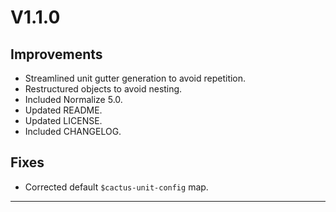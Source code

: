 # V1.1.0

## Improvements

* Streamlined unit gutter generation to avoid repetition.
* Restructured objects to avoid nesting.
* Included Normalize 5.0.
* Updated README.
* Updated LICENSE.
* Included CHANGELOG.

## Fixes

* Corrected default `$cactus-unit-config` map.

---
